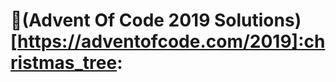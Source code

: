 :christmas_tree:(Advent Of Code 2019 Solutions)[https://adventofcode.com/2019]:christmas_tree:
=============================